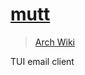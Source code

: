# [mutt](http://www.mutt.org/)

> [Arch Wiki](https://wiki.archlinux.org/index.php/Mutt)

TUI email client
